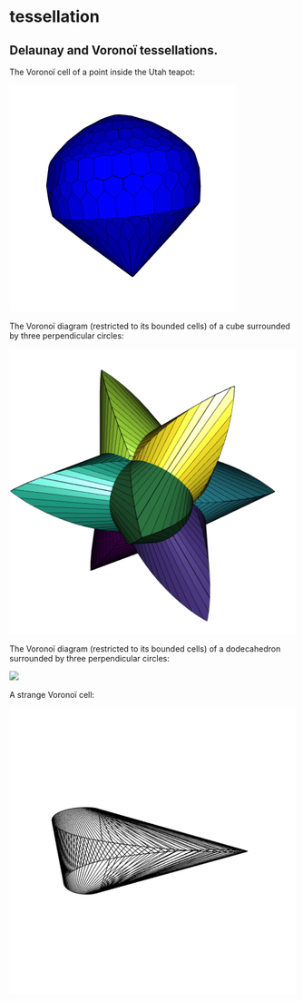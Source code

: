 # tessellation

## Delaunay and Voronoï tessellations.

The Voronoï cell of a point inside the Utah teapot:

![](https://raw.githubusercontent.com/stla/tessellation/main/inst/screenshots/UtahTeapot.png)

The Voronoï diagram (restricted to its bounded cells) of a cube surrounded by three perpendicular circles:

![](https://raw.githubusercontent.com/stla/tessellation/main/inst/screenshots/surroundedCube.png)

The Voronoï diagram (restricted to its bounded cells) of a dodecahedron surrounded by three perpendicular circles:

![](https://raw.githubusercontent.com/stla/tessellation/main/inst/screenshots/dodecahedron.gif)

A strange Voronoï cell:

![](https://raw.githubusercontent.com/stla/tessellation/main/inst/screenshots/strangeVoronoiCell.gif)

